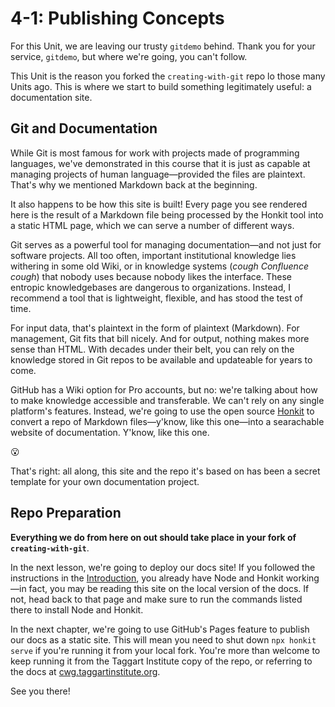 # 4-1: Publishing Concepts

For this Unit, we are leaving our trusty `gitdemo` behind. Thank you for your service, `gitdemo`, but where we're going, you can't follow.

This Unit is the reason you forked the `creating-with-git` repo lo those many Units ago. This is where we start to build something legitimately useful: a documentation site.

## Git and Documentation

While Git is most famous for work with projects made of programming languages, we've demonstrated in this course that it is just as capable at managing projects of human language—provided the files are plaintext. That's why we mentioned Markdown back at the beginning.

It also happens to be how this site is built! Every page you see rendered here is the result of a Markdown file being processed by the Honkit tool into a static HTML page, which we can serve a number of different ways.

Git serves as a powerful tool for managing documentation—and not just for software projects. All too often, important institutional knowledge lies withering in some old Wiki, or in knowledge systems (_cough Confluence cough_) that nobody uses because nobody likes the interface. These entropic knowledgebases are dangerous to organizations. Instead, I recommend a tool that is lightweight, flexible, and has stood the test of time.

For input data, that's plaintext in the form of plaintext (Markdown). For management, Git fits that bill nicely. And for output, nothing makes more sense than HTML. With decades under their belt, you can rely on the knowledge stored in Git repos to be available and updateable for years to come.

GitHub has a Wiki option for Pro accounts, but no: we're talking about how to make knowledge accessible and transferable. We can't rely on any single platform's features. Instead, we're going to use the open source [Honkit](https://github.com/honkit/honkit) to convert a repo of Markdown files—y'know, like this one—into a searachable website of documentation. Y'know, like this one.

😮

That's right: all along, this site and the repo it's based on has been a secret template for your own documentation project. 

## Repo Preparation

**Everything we do from here on out should take place in your fork of `creating-with-git`**.

In the next lesson, we're going to deploy our docs site! If you followed the instructions in the [Introduction](README.md), you already have Node and Honkit working—in fact, you may be reading this site on the local version of the docs. If not, head back to that page and make sure to run the commands listed there to install Node and Honkit.

In the next chapter, we're going to use GitHub's Pages feature to publish our docs as a static site. This will mean you need to shut down `npx honkit serve` if you're running it from your local fork. You're more than welcome to keep running it from the Taggart Institute copy of the repo, or referring to the docs at [cwg.taggartinstitute.org](https://cwg.taggartinstitute.org).

See you there!
